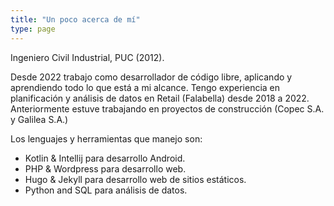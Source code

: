 ```yaml
---
title: "Un poco acerca de mí"
type: page
---
```


Ingeniero Civil Industrial, PUC (2012).

Desde 2022 trabajo como desarrollador de código libre, aplicando y aprendiendo todo lo que está a mi alcance.
Tengo experiencia en planificación y análisis de datos en Retail (Falabella) desde 2018 a 2022.
Anteriormente estuve trabajando en proyectos de construcción (Copec S.A. y Galilea S.A.)

Los lenguajes y herramientas que manejo son:

- Kotlin & Intellij para desarrollo Android.
- PHP & Wordpress para desarrollo web.
- Hugo & Jekyll para desarrollo web de sitios estáticos.
- Python and SQL para análisis de datos.
